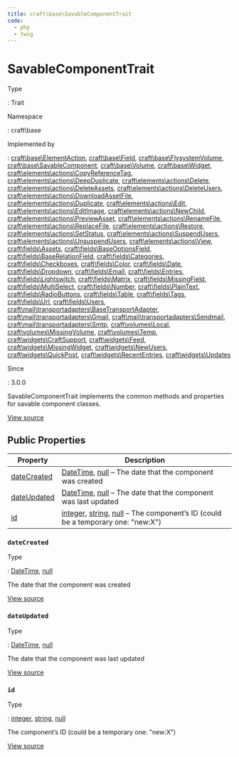 ```yaml
---
title: craft\base\SavableComponentTrait
code:
  - php
  - twig
---
```


# SavableComponentTrait

Type

:   Trait

Namespace

:   craft\base

Implemented by

:   [craft\base\ElementAction](craft-base-elementaction.md), [craft\base\Field](craft-base-field.md), [craft\base\FlysystemVolume](craft-base-flysystemvolume.md), [craft\base\SavableComponent](craft-base-savablecomponent.md), [craft\base\Volume](craft-base-volume.md), [craft\base\Widget](craft-base-widget.md), [craft\elements\actions\CopyReferenceTag](craft-elements-actions-copyreferencetag.md), [craft\elements\actions\DeepDuplicate](craft-elements-actions-deepduplicate.md), [craft\elements\actions\Delete](craft-elements-actions-delete.md), [craft\elements\actions\DeleteAssets](craft-elements-actions-deleteassets.md), [craft\elements\actions\DeleteUsers](craft-elements-actions-deleteusers.md), [craft\elements\actions\DownloadAssetFile](craft-elements-actions-downloadassetfile.md), [craft\elements\actions\Duplicate](craft-elements-actions-duplicate.md), [craft\elements\actions\Edit](craft-elements-actions-edit.md), [craft\elements\actions\EditImage](craft-elements-actions-editimage.md), [craft\elements\actions\NewChild](craft-elements-actions-newchild.md), [craft\elements\actions\PreviewAsset](craft-elements-actions-previewasset.md), [craft\elements\actions\RenameFile](craft-elements-actions-renamefile.md), [craft\elements\actions\ReplaceFile](craft-elements-actions-replacefile.md), [craft\elements\actions\Restore](craft-elements-actions-restore.md), [craft\elements\actions\SetStatus](craft-elements-actions-setstatus.md), [craft\elements\actions\SuspendUsers](craft-elements-actions-suspendusers.md), [craft\elements\actions\UnsuspendUsers](craft-elements-actions-unsuspendusers.md), [craft\elements\actions\View](craft-elements-actions-view.md), [craft\fields\Assets](craft-fields-assets.md), [craft\fields\BaseOptionsField](craft-fields-baseoptionsfield.md), [craft\fields\BaseRelationField](craft-fields-baserelationfield.md), [craft\fields\Categories](craft-fields-categories.md), [craft\fields\Checkboxes](craft-fields-checkboxes.md), [craft\fields\Color](craft-fields-color.md), [craft\fields\Date](craft-fields-date.md), [craft\fields\Dropdown](craft-fields-dropdown.md), [craft\fields\Email](craft-fields-email.md), [craft\fields\Entries](craft-fields-entries.md), [craft\fields\Lightswitch](craft-fields-lightswitch.md), [craft\fields\Matrix](craft-fields-matrix.md), [craft\fields\MissingField](craft-fields-missingfield.md), [craft\fields\MultiSelect](craft-fields-multiselect.md), [craft\fields\Number](craft-fields-number.md), [craft\fields\PlainText](craft-fields-plaintext.md), [craft\fields\RadioButtons](craft-fields-radiobuttons.md), [craft\fields\Table](craft-fields-table.md), [craft\fields\Tags](craft-fields-tags.md), [craft\fields\Url](craft-fields-url.md), [craft\fields\Users](craft-fields-users.md), [craft\mail\transportadapters\BaseTransportAdapter](craft-mail-transportadapters-basetransportadapter.md), [craft\mail\transportadapters\Gmail](craft-mail-transportadapters-gmail.md), [craft\mail\transportadapters\Sendmail](craft-mail-transportadapters-sendmail.md), [craft\mail\transportadapters\Smtp](craft-mail-transportadapters-smtp.md), [craft\volumes\Local](craft-volumes-local.md), [craft\volumes\MissingVolume](craft-volumes-missingvolume.md), [craft\volumes\Temp](craft-volumes-temp.md), [craft\widgets\CraftSupport](craft-widgets-craftsupport.md), [craft\widgets\Feed](craft-widgets-feed.md), [craft\widgets\MissingWidget](craft-widgets-missingwidget.md), [craft\widgets\NewUsers](craft-widgets-newusers.md), [craft\widgets\QuickPost](craft-widgets-quickpost.md), [craft\widgets\RecentEntries](craft-widgets-recententries.md), [craft\widgets\Updates](craft-widgets-updates.md)

Since

:   3.0.0



SavableComponentTrait implements the common methods and properties for savable component classes.





[View source](https://github.com/craftcms/cms/blob/master/src/base/SavableComponentTrait.php)


## Public Properties

| Property                                                       | Description
| -------------------------------------------------------------- | -----------------------------------------------------------------------------------------------------------------------------------------------------------------------------------------------------
| [dateCreated](craft-base-savablecomponenttrait.md#datecreated) | [DateTime](http://php.net/class.datetime), [null](http://php.net/language.types.null) – The date that the component was created
| [dateUpdated](craft-base-savablecomponenttrait.md#dateupdated) | [DateTime](http://php.net/class.datetime), [null](http://php.net/language.types.null) – The date that the component was last updated
| [id](craft-base-savablecomponenttrait.md#id)                   | [integer](http://php.net/language.types.integer), [string](http://php.net/language.types.string), [null](http://php.net/language.types.null) – The component’s ID (could be a temporary one: "new:X")

### `dateCreated`



Type

:   [DateTime](http://php.net/class.datetime), [null](http://php.net/language.types.null)



The date that the component was created



[View source](https://github.com/craftcms/cms/blob/master/src/base/SavableComponentTrait.php#L28)



### `dateUpdated`



Type

:   [DateTime](http://php.net/class.datetime), [null](http://php.net/language.types.null)



The date that the component was last updated



[View source](https://github.com/craftcms/cms/blob/master/src/base/SavableComponentTrait.php#L33)



### `id`



Type

:   [integer](http://php.net/language.types.integer), [string](http://php.net/language.types.string), [null](http://php.net/language.types.null)



The component’s ID (could be a temporary one: "new:X")



[View source](https://github.com/craftcms/cms/blob/master/src/base/SavableComponentTrait.php#L23)













